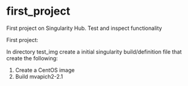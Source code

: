 # first_project
First project on Singularity Hub. Test and inspect functionality

First project:

In directory test_img create a initial singularity build/definition file 
that create the following:

1. Create a CentOS image
2. Build mvapich2-2.1
